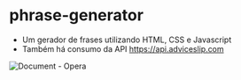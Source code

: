 # phrase-generator

- Um gerador de frases utilizando HTML, CSS e Javascript
- Também há consumo da API https://api.adviceslip.com



![Document - Opera](https://user-images.githubusercontent.com/95091720/193425124-822dafbc-a20c-44cd-bd6b-7205e556d3b4.jpg)
